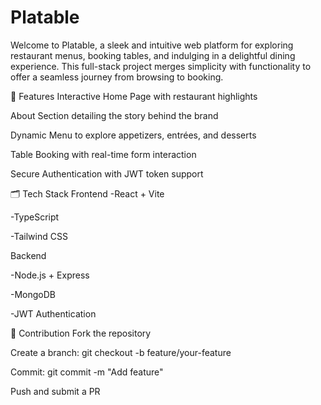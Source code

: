 # Platable
Welcome to Platable, a sleek and intuitive web platform for exploring restaurant menus, booking tables, and indulging in a delightful dining experience. This full-stack project merges simplicity with functionality to offer a seamless journey from browsing to booking.

📌 Features
Interactive Home Page with restaurant highlights

About Section detailing the story behind the brand

Dynamic Menu to explore appetizers, entrées, and desserts

Table Booking with real-time form interaction

Secure Authentication with JWT token support

🗂️ Tech Stack
Frontend
-React + Vite

-TypeScript

-Tailwind CSS

Backend

-Node.js + Express

-MongoDB

-JWT Authentication

🤝 Contribution
Fork the repository

Create a branch: git checkout -b feature/your-feature

Commit: git commit -m "Add feature"

Push and submit a PR
